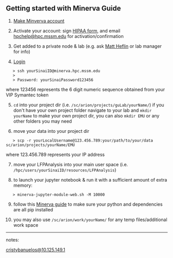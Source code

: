 Getting started with Minerva Guide
---

1. [Make Minverva account](https://acctreq.hpc.mssm.edu)
   
2. Activate your account: sign [HIPAA form](https://hipaaforms.hpc.mssm.edu), and email [hpchelp@hpc.mssm.edu](hpchelp@hpc.mssm.edu) for activation/confirmation
   
3. Get added to a private node & lab (e.g. ask [Matt Heflin](matthew.heflin@mssm.edu) or lab manager for info)
   
4. [Login](https://labs.icahn.mssm.edu/minervalab/minerva-quick-start/)
```
   > ssh yourSinaiID@minerva.hpc.mssm.edu
   > 
   > Password: yourSinaiPassword123456 
```
   where 123456 represents the 6 digit numeric sequence obtained from your VIP Symantec token

5. ```cd``` into your project dir (i.e. ```/sc/arion/projects/guLab/yourName/```)
     if you don't have your own project folder navigate to your lab and ```mkdir yourName``` to make your own project dir, you can also   ```mkdir EMU``` or any other folders you may need

6. move your data into your project dir
```
   > scp -r yourLocalUsername@123.456.789:your/path/to/your/data sc/arion/projects/yourName/EMU
```
where 123.456.789 represents your IP address

7. move your LFPAnalysis into your main user space (i.e. ```/hpc/users/yourSinaiID/resources/LFPAnalysis```)
   
8. to launch your jupyter notebook & run it with a sufficient amount of extra memory:
```
   > minerva-jupyter-module-web.sh -M 10000
```

9. follow this [Minerva guide](https://labs.icahn.mssm.edu/minervalab/documentation/python-and-jupyter-notebook/) to make sure your python and dependencies are all pip installed

10. you may also use ```/sc/arion/work/yourName/``` for any temp files/additional work space


---
notes:

cristybanuelos@10.125.149.1
